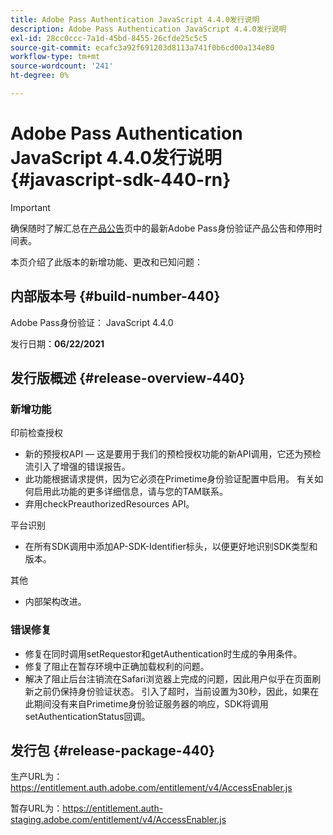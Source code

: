 ```yaml
---
title: Adobe Pass Authentication JavaScript 4.4.0发行说明
description: Adobe Pass Authentication JavaScript 4.4.0发行说明
exl-id: 28cc0ccc-7a1d-45bd-8455-26cfde25c5c5
source-git-commit: ecafc3a92f691203d8113a741f0b6cd00a134e80
workflow-type: tm+mt
source-wordcount: '241'
ht-degree: 0%

---
```


# Adobe Pass Authentication JavaScript 4.4.0发行说明 {#javascript-sdk-440-rn}

>[!IMPORTANT]
>
> 确保随时了解汇总在[产品公告](/help/authentication/product-announcements.md)页中的最新Adobe Pass身份验证产品公告和停用时间表。

本页介绍了此版本的新增功能、更改和已知问题：

## 内部版本号 {#build-number-440}

Adobe Pass身份验证： JavaScript 4.4.0

发行日期：**06/22/2021**

## 发行版概述 {#release-overview-440}

### 新增功能

印前检查授权

* 新的预授权API — 这是要用于我们的预检授权功能的新API调用，它还为预检流引入了增强的错误报告。
* 此功能根据请求提供，因为它必须在Primetime身份验证配置中启用。 有关如何启用此功能的更多详细信息，请与您的TAM联系。
* 弃用checkPreauthorizedResources API。

平台识别

* 在所有SDK调用中添加AP-SDK-Identifier标头，以便更好地识别SDK类型和版本。

其他 

* 内部架构改进。

### 错误修复

* 修复在同时调用setRequestor和getAuthentication时生成的争用条件。
* 修复了阻止在暂存环境中正确加载权利的问题。
* 解决了阻止后台注销流在Safari浏览器上完成的问题，因此用户似乎在页面刷新之前仍保持身份验证状态。 引入了超时，当前设置为30秒，因此，如果在此期间没有来自Primetime身份验证服务器的响应，SDK将调用setAuthenticationStatus回调。

## 发行包 {#release-package-440}

生产URL为：https://entitlement.auth.adobe.com/entitlement/v4/AccessEnabler.js

暂存URL为：https://entitlement.auth-staging.adobe.com/entitlement/v4/AccessEnabler.js
